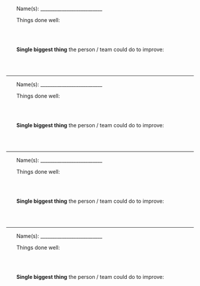 &nbsp;&nbsp;&nbsp;&nbsp;&nbsp;&nbsp;&nbsp;Name(s): \_\_\_\_\_\_\_\_\_\_\_\_\_\_\_\_\_\_\_\_\_\_\_\_\_\_


&nbsp;&nbsp;&nbsp;&nbsp;&nbsp;&nbsp;&nbsp;Things done well:

<br>
<br>

&nbsp;&nbsp;&nbsp;&nbsp;&nbsp;&nbsp;&nbsp;__Single biggest thing__ the person / team could do to improve: 

<br>
<br>

-----

&nbsp;&nbsp;&nbsp;&nbsp;&nbsp;&nbsp;&nbsp;Name(s): \_\_\_\_\_\_\_\_\_\_\_\_\_\_\_\_\_\_\_\_\_\_\_\_\_\_


&nbsp;&nbsp;&nbsp;&nbsp;&nbsp;&nbsp;&nbsp;Things done well:

<br>
<br>

&nbsp;&nbsp;&nbsp;&nbsp;&nbsp;&nbsp;&nbsp;__Single biggest thing__ the person / team could do to improve: 

<br>
<br>

-----

&nbsp;&nbsp;&nbsp;&nbsp;&nbsp;&nbsp;&nbsp;Name(s): \_\_\_\_\_\_\_\_\_\_\_\_\_\_\_\_\_\_\_\_\_\_\_\_\_\_


&nbsp;&nbsp;&nbsp;&nbsp;&nbsp;&nbsp;&nbsp;Things done well:

<br>
<br>

&nbsp;&nbsp;&nbsp;&nbsp;&nbsp;&nbsp;&nbsp;__Single biggest thing__ the person / team could do to improve: 

<br>
<br>

-----

&nbsp;&nbsp;&nbsp;&nbsp;&nbsp;&nbsp;&nbsp;Name(s): \_\_\_\_\_\_\_\_\_\_\_\_\_\_\_\_\_\_\_\_\_\_\_\_\_\_


&nbsp;&nbsp;&nbsp;&nbsp;&nbsp;&nbsp;&nbsp;Things done well:

<br>
<br>

&nbsp;&nbsp;&nbsp;&nbsp;&nbsp;&nbsp;&nbsp;__Single biggest thing__ the person / team could do to improve: 


